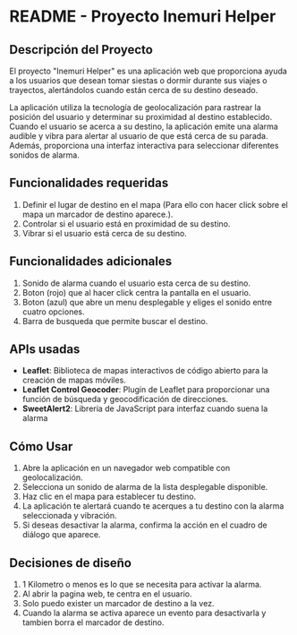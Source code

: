 # README - Proyecto Inemuri Helper

## Descripción del Proyecto

El proyecto "Inemuri Helper" es una aplicación web que proporciona ayuda a los usuarios que desean tomar siestas o dormir durante sus viajes o trayectos, alertándolos cuando están cerca de su destino deseado.

La aplicación utiliza la tecnología de geolocalización para rastrear la posición del usuario y determinar su proximidad al destino establecido. Cuando el usuario se acerca a su destino, la aplicación emite una alarma audible y vibra para alertar al usuario de que está cerca de su parada. Además, proporciona una interfaz interactiva para seleccionar diferentes sonidos de alarma.

## Funcionalidades requeridas

1. Definir el lugar de destino en el mapa (Para ello con hacer click sobre el mapa un marcador de destino aparece.).
2. Controlar si el usuario está en proximidad de su destino.
3. Vibrar si el usuario está cerca de su destino.

## Funcionalidades adicionales

1. Sonido de alarma cuando el usuario esta cerca de su destino.
2. Boton (rojo) que al hacer click centra la pantalla en el usuario.
3. Boton (azul) que abre un menu desplegable y eliges el sonido entre cuatro opciones.
4. Barra de busqueda que permite buscar el destino.

## APIs usadas

- **Leaflet**: Biblioteca de mapas interactivos de código abierto para la creación de mapas móviles.
- **Leaflet Control Geocoder**: Plugin de Leaflet para proporcionar una función de búsqueda y geocodificación de direcciones.
- **SweetAlert2**: Librería de JavaScript para interfaz cuando suena la alarma

## Cómo Usar

1. Abre la aplicación en un navegador web compatible con geolocalización.
2. Selecciona un sonido de alarma de la lista desplegable disponible.
3. Haz clic en el mapa para establecer tu destino.
4. La aplicación te alertará cuando te acerques a tu destino con la alarma seleccionada y vibración.
5. Si deseas desactivar la alarma, confirma la acción en el cuadro de diálogo que aparece.

## Decisiones de diseño

1. 1 Kilometro o menos es lo que se necesita para activar la alarma.
2. Al abrir la pagina web, te centra en el usuario.
3. Solo puedo exister un marcador de destino a la vez.
3. Cuando la alarma se activa aparece un evento para desactivarla y tambien borra el marcador de destino.